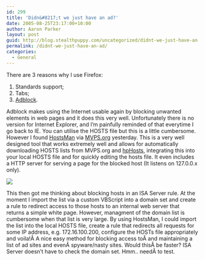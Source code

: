 ```yaml
---
id: 299
title: 'Didn&#8217;t we just have an ad?'
date: 2005-08-25T23:17:00+10:00
author: Aaron Parker
layout: post
guid: http://blog.stealthpuppy.com/uncategorized/didnt-we-just-have-an-ad
permalink: /didnt-we-just-have-an-ad/
categories:
  - General
---
```

There are 3 reasons why I use Firefox:

  1. Standards support;
  2. Tabs;
  3. [Adblock](http://adblock.mozdev.org/).

Adblock makes using the Internet usable again by blocking unwanted elements in web pages and it does this very well. Unfortunately there is no version for Internet Explorer, and I&#8217;m painfully reminded of that everytime I go back to IE. You can utilise the HOSTS file but this is a little cumbersome. However I found [HostsMan](http://hostsman.abelhadigital.com/) via [MVPS.org](http://www.mvps.org/winhelp2002/hosts.htm) yesterday. This is a very well designed tool that works extremely well and allows for automatically downloading HOSTS lists from MVPS.org and [hpHosts](http://www.hosts-file.net/), integrating this into your local HOSTS file and for quickly editing the hosts file. It even includes a HTTP server for serving a page for the blocked host (It listens on 127.0.0.x only).

<img border="0" src="http://pwp.netcabo.pt/0413933601/abelhadigital/pics/hostsman201.jpg" /> 

This then got me thinking about blocking hosts in an ISA Server rule. At the moment I import the list via a custom VBScript into a domain set and create a rule to redirect access to those hosts to an internal web server that returns a simple white page. However, managment of the domain list is cumbersome when that list is very large. By using HostsMan, I could import the list into the local HOSTS file, create a rule that redirects all requests for some IP address, e.g. 172.16.100.200, configure the HOSTs file appropriately and voila!Â A nice easy method for blocking access toÂ and maintaining a list of ad sites and evenÂ spyware/nasty sites. Would thisÂ be faster? ISA Server doesn&#8217;t have to check the domain set. Hmm.. needÂ to test.

<img width="1" src="http://blogs.virtualserver.tv/aggbug.aspx?PostID=69" height="1" />